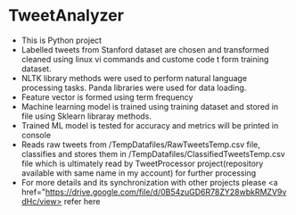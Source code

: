 # TweetAnalyzer
* This is Python project
* Labelled tweets from Stanford dataset are chosen and transformed cleaned using linux vi commands and custome code t form training dataset.
* NLTK library methods were used to perform natural language processing tasks. Panda libraries were used for data loading.
* Feature vector is formed using term frequency 
* Machine learning model is trained using training dataset and stored in file using Sklearn libraray methods.
* Trained ML model is tested for accuracy and metrics will be printed in console
* Reads raw tweets from /TempDatafiles/RawTweetsTemp.csv file, classifies and stores them in /TempDatafiles/ClassifiedTweetsTemp.csv file which is ultimately read by TweetProcessor project(repository available with same name in my account) for further processing
* For more details and its synchronization with other projects  please <a href="https://drive.google.com/file/d/0B54zuGD6R78ZY28wbkRMZV9vdHc/view> refer here </a>
